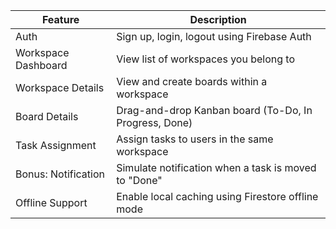 | Feature                 | Description                                                            |
|------------------------|------------------------------------------------------------------------|
| Auth                   | Sign up, login, logout using Firebase Auth                             |
| Workspace Dashboard    | View list of workspaces you belong to                                  |
| Workspace Details      | View and create boards within a workspace                              |
| Board Details          | Drag-and-drop Kanban board (To-Do, In Progress, Done)                  |
| Task Assignment        | Assign tasks to users in the same workspace                            |
| Bonus: Notification    | Simulate notification when a task is moved to "Done"                   |
| Offline Support        | Enable local caching using Firestore offline mode                      |